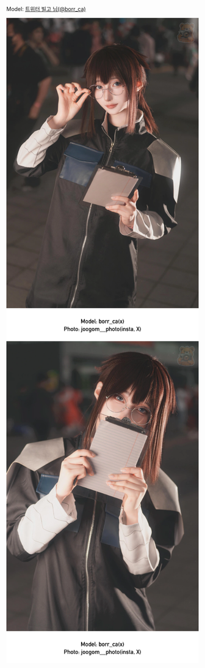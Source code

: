 ﻿---
dddd: 2024.09.22 부코 일
nickname: 빌고
sns_type: x
sns_id: borr_ca
---

<a name="borr_ca"></a>
Model: <a href="https://x.com/borr_ca" target="_blank">트위터 빌고 님(@borr_ca)</a>

![20240923145204714.webp](/assets/img/2024/09-22/빌고/20240923145204714.webp)
![20240923150730993.webp](/assets/img/2024/09-22/빌고/20240923150730993.webp)